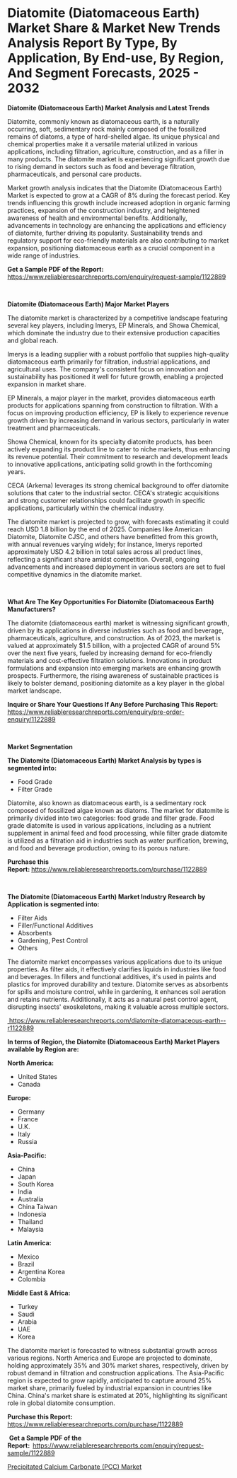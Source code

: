 <p><h1>Diatomite (Diatomaceous Earth) Market Share & Market New Trends Analysis Report By Type, By Application, By End-use, By Region, And Segment Forecasts, 2025 - 2032</h1></p><p><strong>Diatomite (Diatomaceous Earth) Market Analysis and Latest Trends</strong></p>
<p><p>Diatomite, commonly known as diatomaceous earth, is a naturally occurring, soft, sedimentary rock mainly composed of the fossilized remains of diatoms, a type of hard-shelled algae. Its unique physical and chemical properties make it a versatile material utilized in various applications, including filtration, agriculture, construction, and as a filler in many products. The diatomite market is experiencing significant growth due to rising demand in sectors such as food and beverage filtration, pharmaceuticals, and personal care products.</p><p>Market growth analysis indicates that the Diatomite (Diatomaceous Earth) Market is expected to grow at a CAGR of 8% during the forecast period. Key trends influencing this growth include increased adoption in organic farming practices, expansion of the construction industry, and heightened awareness of health and environmental benefits. Additionally, advancements in technology are enhancing the applications and efficiency of diatomite, further driving its popularity. Sustainability trends and regulatory support for eco-friendly materials are also contributing to market expansion, positioning diatomaceous earth as a crucial component in a wide range of industries.</p></p>
<p><strong>Get a Sample PDF of the Report:&nbsp;</strong> <a href="https://www.reliableresearchreports.com/enquiry/request-sample/1122889?utm_campaign=2102&utm_medium=2&utm_source=Github&utm_content=ia&utm_term=05022025&utm_id=diatomite-diatomaceous-earth">https://www.reliableresearchreports.com/enquiry/request-sample/1122889</a></p>
<p>&nbsp;</p>
<p><strong>Diatomite (Diatomaceous Earth) Major Market Players</strong></p>
<p><p>The diatomite market is characterized by a competitive landscape featuring several key players, including Imerys, EP Minerals, and Showa Chemical, which dominate the industry due to their extensive production capacities and global reach.</p><p>Imerys is a leading supplier with a robust portfolio that supplies high-quality diatomaceous earth primarily for filtration, industrial applications, and agricultural uses. The company's consistent focus on innovation and sustainability has positioned it well for future growth, enabling a projected expansion in market share.</p><p>EP Minerals, a major player in the market, provides diatomaceous earth products for applications spanning from construction to filtration. With a focus on improving production efficiency, EP is likely to experience revenue growth driven by increasing demand in various sectors, particularly in water treatment and pharmaceuticals.</p><p>Showa Chemical, known for its specialty diatomite products, has been actively expanding its product line to cater to niche markets, thus enhancing its revenue potential. Their commitment to research and development leads to innovative applications, anticipating solid growth in the forthcoming years.</p><p>CECA (Arkema) leverages its strong chemical background to offer diatomite solutions that cater to the industrial sector. CECA's strategic acquisitions and strong customer relationships could facilitate growth in specific applications, particularly within the chemical industry.</p><p>The diatomite market is projected to grow, with forecasts estimating it could reach USD 1.8 billion by the end of 2025. Companies like American Diatomite, Diatomite CJSC, and others have benefitted from this growth, with annual revenues varying widely; for instance, Imerys reported approximately USD 4.2 billion in total sales across all product lines, reflecting a significant share amidst competition. Overall, ongoing advancements and increased deployment in various sectors are set to fuel competitive dynamics in the diatomite market.</p></p>
<p>&nbsp;</p>
<p><strong>What Are The Key Opportunities For Diatomite (Diatomaceous Earth) Manufacturers?</strong></p>
<p><p>The diatomite (diatomaceous earth) market is witnessing significant growth, driven by its applications in diverse industries such as food and beverage, pharmaceuticals, agriculture, and construction. As of 2023, the market is valued at approximately $1.5 billion, with a projected CAGR of around 5% over the next five years, fueled by increasing demand for eco-friendly materials and cost-effective filtration solutions. Innovations in product formulations and expansion into emerging markets are enhancing growth prospects. Furthermore, the rising awareness of sustainable practices is likely to bolster demand, positioning diatomite as a key player in the global market landscape.</p></p>
<p><strong>Inquire or Share Your Questions If Any Before Purchasing This Report:</strong> <a href="https://www.reliableresearchreports.com/enquiry/pre-order-enquiry/1122889?utm_campaign=2102&utm_medium=2&utm_source=Github&utm_content=ia&utm_term=05022025&utm_id=diatomite-diatomaceous-earth">https://www.reliableresearchreports.com/enquiry/pre-order-enquiry/1122889</a></p>
<p>&nbsp;</p>
<p><strong>Market Segmentation</strong></p>
<p><strong>The Diatomite (Diatomaceous Earth) Market Analysis by types is segmented into:</strong></p>
<p><ul><li>Food Grade</li><li>Filter Grade</li></ul></p>
<p><p>Diatomite, also known as diatomaceous earth, is a sedimentary rock composed of fossilized algae known as diatoms. The market for diatomite is primarily divided into two categories: food grade and filter grade. Food grade diatomite is used in various applications, including as a nutrient supplement in animal feed and food processing, while filter grade diatomite is utilized as a filtration aid in industries such as water purification, brewing, and food and beverage production, owing to its porous nature.</p></p>
<p><strong>Purchase this Report:&nbsp;</strong><a href="https://www.reliableresearchreports.com/purchase/1122889?utm_campaign=2102&utm_medium=2&utm_source=Github&utm_content=ia&utm_term=05022025&utm_id=diatomite-diatomaceous-earth">https://www.reliableresearchreports.com/purchase/1122889</a></p>
<p>&nbsp;</p>
<p><strong>The Diatomite (Diatomaceous Earth) Market Industry Research by Application is segmented into:</strong></p>
<p><ul><li>Filter Aids</li><li>Filler/Functional Additives</li><li>Absorbents</li><li>Gardening, Pest Control</li><li>Others</li></ul></p>
<p><p>The diatomite market encompasses various applications due to its unique properties. As filter aids, it effectively clarifies liquids in industries like food and beverages. In fillers and functional additives, it's used in paints and plastics for improved durability and texture. Diatomite serves as absorbents for spills and moisture control, while in gardening, it enhances soil aeration and retains nutrients. Additionally, it acts as a natural pest control agent, disrupting insects' exoskeletons, making it valuable across multiple sectors.</p></p>
<p><a href="https://www.reliableresearchreports.com/diatomite-diatomaceous-earth--r1122889?utm_campaign=2102&utm_medium=2&utm_source=Github&utm_content=ia&utm_term=05022025&utm_id=diatomite-diatomaceous-earth">&nbsp;https://www.reliableresearchreports.com/diatomite-diatomaceous-earth--r1122889</a></p>
<p><strong>In terms of Region, the Diatomite (Diatomaceous Earth) Market Players available by Region are:</strong></p>
<p>
    <p> <strong> North America: </strong>
        <ul>
            <li>United States</li>
            <li>Canada</li>
        </ul>
        </p> 
    <p> <strong> Europe: </strong>
        <ul>
            <li>Germany</li>
            <li>France</li>
            <li>U.K.</li>
            <li>Italy</li>
            <li>Russia</li>
        </ul>
        </p> 
    <p> <strong> Asia-Pacific: </strong>
        <ul>
            <li>China</li>
            <li>Japan</li>
            <li>South Korea</li>
            <li>India</li>
            <li>Australia</li>
            <li>China Taiwan</li>
            <li>Indonesia</li>
            <li>Thailand</li>
            <li>Malaysia</li>
        </ul>
        </p> 
    <p> <strong> Latin America: </strong>
        <ul>
            <li>Mexico</li>
            <li>Brazil</li>
            <li>Argentina Korea</li>
            <li>Colombia</li>
        </ul>
        </p> 
    <p> <strong> Middle East & Africa: </strong>
        <ul>
            <li>Turkey</li>
            <li>Saudi</li>
            <li>Arabia</li>
            <li>UAE</li>
            <li>Korea</li>
        </ul>
    </p>
    </p>
<p><p>The diatomite market is forecasted to witness substantial growth across various regions. North America and Europe are projected to dominate, holding approximately 35% and 30% market shares, respectively, driven by robust demand in filtration and construction applications. The Asia-Pacific region is expected to grow rapidly, anticipated to capture around 25% market share, primarily fueled by industrial expansion in countries like China. China's market share is estimated at 20%, highlighting its significant role in global diatomite consumption.</p></p>
<p><strong>Purchase this Report: </strong><a href="https://www.reliableresearchreports.com/purchase/1122889?utm_campaign=2102&utm_medium=2&utm_source=Github&utm_content=ia&utm_term=05022025&utm_id=diatomite-diatomaceous-earth">https://www.reliableresearchreports.com/purchase/1122889</a></p>
<p>&nbsp;<strong>Get a Sample PDF of the Report:&nbsp;&nbsp;</strong><a href="https://www.reliableresearchreports.com/enquiry/request-sample/1122889?utm_campaign=2102&utm_medium=2&utm_source=Github&utm_content=ia&utm_term=05022025&utm_id=diatomite-diatomaceous-earth">https://www.reliableresearchreports.com/enquiry/request-sample/1122889</a></p>
<p><strong></strong></p>
<p><p><a href="https://github.com/ygfu6u/Market-Research-Report-List-1/blob/main/precipitated-calcium-carbonate-pcc-market.md?utm_campaign=2102&utm_medium=2&utm_source=Github&utm_content=ia&utm_term=05022025&utm_id=diatomite-diatomaceous-earth">Precipitated Calcium Carbonate (PCC) Market</a></p></p>